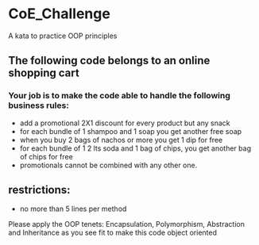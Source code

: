 # CoE_Challenge
A kata to practice OOP principles

## The following code belongs to an online shopping cart

### Your job is to make the code able to handle the following business rules:

* add a promotional 2X1 discount for every product but any snack
* for each bundle of 1 shampoo and 1 soap you get another free soap
* when you buy 2 bags of nachos or more you get 1 dip for free
* for each bundle of 1 2 lts soda and 1 bag of chips, you get another bag of chips for free
* promotionals cannot be combined with any other one.

## restrictions: 
* no more than 5 lines per method

Please apply the OOP tenets: Encapsulation, Polymorphism, 
Abstraction and Inheritance as you see fit to make this code
object oriented 
